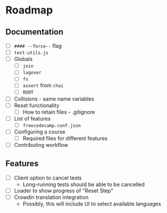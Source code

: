 # Roadmap

## Documentation

- [ ] `#### --force--` flag
- [ ] `test-utils.js`
- [ ] Globals
  - [ ] `join`
  - [ ] `logover`
  - [ ] `fs`
  - [ ] `assert` from `chai`
  - [ ] `ROOT`
- [ ] Collisions - same name variables
- [ ] Reset functionality
  - [ ] How to retain files - .gitignore
- [ ] List of features
  - [ ] `freecodecamp.conf.json`
- [ ] Configuring a course
  - [ ] Required files for different features
- [ ] Contributing workflow

## Features

- [ ] Client option to cancel tests
  - Long-running tests should be able to be cancelled
- [ ] Loader to show progress of "Reset Step"
- [ ] Crowdin translation integration
  - Possibly, this will include UI to select available languages
